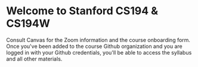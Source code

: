 # Welcome to Stanford CS194 & CS194W

Consult Canvas for the Zoom information and the course onboarding form.  
Once you've been added to the course Github organization and you are logged in with your Github credentials, you'll be able to access the syllabus and all other materials.  
